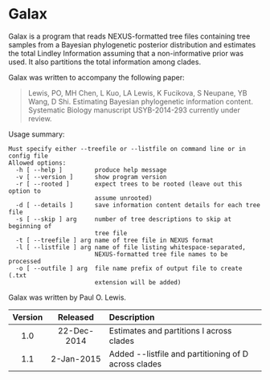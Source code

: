 #  Galax

Galax is a program that reads NEXUS-formatted tree files containing tree samples from a
Bayesian phylogenetic posterior distribution and estimates the total Lindley Information
assuming that a non-informative prior was used. It also partitions the total information
among clades.

Galax was written to accompany the following paper:

> Lewis, PO, MH Chen, L Kuo, LA Lewis, K Fucikova, S Neupane, YB Wang, D Shi. Estimating
Bayesian phylogenetic information content. Systematic Biology manuscript USYB-2014-293
currently under review.

Usage summary:
```
Must specify either --treefile or --listfile on command line or in config file
Allowed options:
  -h [ --help ]         produce help message
  -v [ --version ]      show program version
  -r [ --rooted ]       expect trees to be rooted (leave out this option to
                        assume unrooted)
  -d [ --details ]      save information content details for each tree file
  -s [ --skip ] arg     number of tree descriptions to skip at beginning of
                        tree file
  -t [ --treefile ] arg name of tree file in NEXUS format
  -l [ --listfile ] arg name of file listing whitespace-separated,
                        NEXUS-formatted tree file names to be processed
  -o [ --outfile ] arg  file name prefix of output file to create (.txt
                        extension will be added)
```
Galax was written by Paul O. Lewis.

 Version  |    Released   | Description
:-------: | :-----------: | :----------------------------------------------------
1.0       |  22-Dec-2014  | Estimates and partitions I across clades
1.1       |   2-Jan-2015  | Added --listfile and partitioning of D across clades
